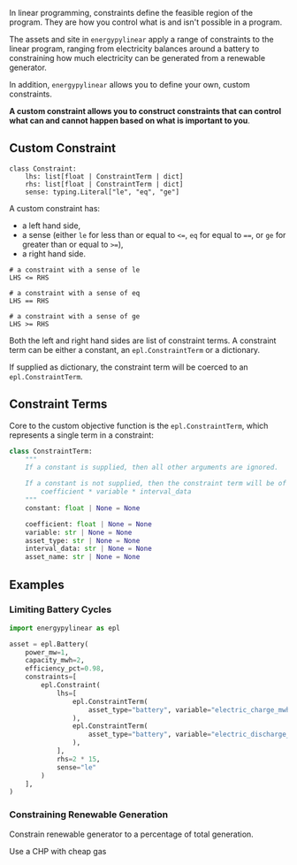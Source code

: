 In linear programming, constraints define the feasible region of the program.  They are how you control what is and isn't possible in a program.

The assets and site in `energypylinear` apply a range of constraints to the linear program, ranging from electricity balances around a battery to constraining how much electricity can be generated from a renewable generator.

In addition, `energypylinear` allows you to define your own, custom constraints.

**A custom constraint allows you to construct constraints that can control what can and cannot happen based on what is important to you**.

## Custom Constraint

```
class Constraint:
    lhs: list[float | ConstraintTerm | dict]
    rhs: list[float | ConstraintTerm | dict]
    sense: typing.Literal["le", "eq", "ge"]
```

A custom constraint has:

- a left hand side,
- a sense (either `le` for less than or equal to `<=`, `eq` for equal to `==`, or `ge` for greater than or equal to `>=`),
- a right hand side.

```
# a constraint with a sense of le
LHS <= RHS

# a constraint with a sense of eq
LHS == RHS

# a constraint with a sense of ge
LHS >= RHS
```

Both the left and right hand sides are list of constraint terms. A constraint term can be either a constant, an `epl.ConstraintTerm` or a dictionary.

If supplied as dictionary, the constraint term will be coerced to an `epl.ConstraintTerm`.

## Constraint Terms

Core to the custom objective function is the `epl.ConstraintTerm`, which represents a single term in a constraint:

```python
class ConstraintTerm:
    """
    If a constant is supplied, then all other arguments are ignored.

    If a constant is not supplied, then the constraint term will be of the form:
        coefficient * variable * interval_data
    """
    constant: float | None = None

    coefficient: float | None = None
    variable: str | None = None
    asset_type: str | None = None
    interval_data: str | None = None
    asset_name: str | None = None
```

## Examples

### Limiting Battery Cycles

```python
import energypylinear as epl

asset = epl.Battery(
    power_mw=1,
    capacity_mwh=2,
    efficiency_pct=0.98,
    constraints=[
        epl.Constraint(
            lhs=[
                epl.ConstraintTerm(
                    asset_type="battery", variable="electric_charge_mwh"
                ),
                epl.ConstraintTerm(
                    asset_type="battery", variable="electric_discharge_mwh"
                ),
            ],
            rhs=2 * 15,
            sense="le"
        )
    ],
)
```


### Constraining Renewable Generation

Constrain renewable generator to a percentage of total generation.

Use a CHP with cheap gas

```python

```
